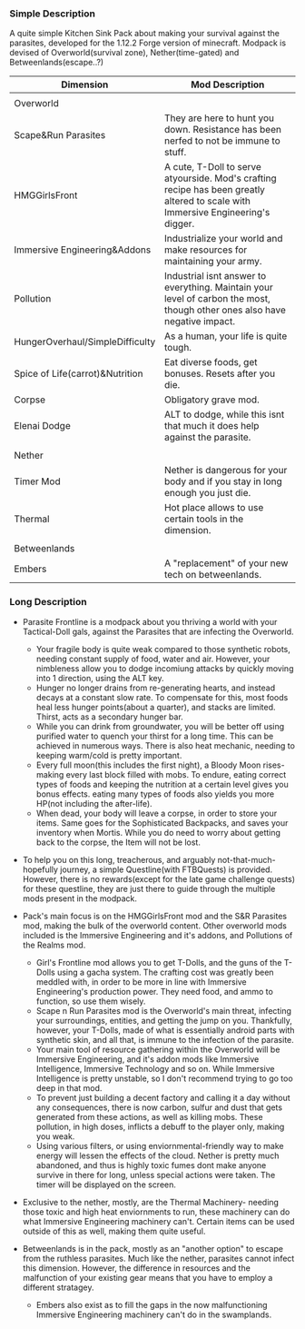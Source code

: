 ### Simple Description

A quite simple Kitchen Sink Pack about making your survival against the parasites, developed for the 1.12.2 Forge version of minecraft.
Modpack is devised of Overworld(survival zone), Nether(time-gated) and Betweenlands(escape..?)


| Dimension                       | Mod Description                                                                                                                  |
| --------------------------------- | ---------------------------------------------------------------------------------------------------------------------------------- |
|                                 |                                                                                                                                  |
| Overworld                       |                                                                                                                                  |
| Scape&Run Parasites             | They are here to hunt you down. Resistance has been nerfed to not be immune to stuff.                                            |
| HMGGirlsFront                   | A cute, T-Doll to serve atyourside. Mod's crafting recipe has been greatly altered to scale with Immersive Engineering's digger. |
| Immersive Engineering&Addons    | Industrialize your world and make resources for maintaining your army.                                                           |
| Pollution                       | Industrial isnt answer to everything. Maintain your level of carbon the most, though other ones also have negative impact.       |
| HungerOverhaul/SimpleDifficulty | As a human, your life is quite tough.                                                                                            |
| Spice of Life(carrot)&Nutrition | Eat diverse foods, get bonuses. Resets after you die.                                                                            |
| Corpse                          | Obligatory grave mod.                                                                                                            |
| Elenai Dodge                    | ALT to dodge, while this isnt that much it does help against the parasite.                                                       |
|                                 |                                                                                                                                  |
| Nether                          |                                                                                                                                  |
| Timer Mod                       | Nether is dangerous for your body and if you stay in long enough you just die.                                                   |
| Thermal                         | Hot place allows to use certain tools in the dimension.                                                                          |
|                                 |                                                                                                                                  |
| Betweenlands                    |                                                                                                                                  |
| Embers                          | A "replacement" of your new tech on betweenlands.                                                                                |

### Long Description

* Parasite Frontline is a modpack about you thriving a world with your Tactical-Doll gals, against the Parasites that are infecting the Overworld.

  * Your fragile body is quite weak compared to those synthetic robots, needing constant supply of food, water and air. However, your nimbleness allow you to dodge incomiung attacks by quickly moving into 1 direction, using the ALT key.
  * Hunger no longer drains from re-generating hearts, and instead decays at a constant slow rate. To compensate for this, most foods heal less hunger points(about a quarter), and stacks are limited. Thirst, acts as a secondary hunger bar.
  * While you can drink from groundwater, you will be better off using purified water to quench your thirst for a long time. This can be achieved in numerous ways. There is also heat mechanic, needing to keeping warm/cold is pretty important.
  * Every full moon(this includes the first night), a Bloody Moon rises- making every last block filled with mobs. To endure, eating correct types of foods and keeping the nutrition at a certain level gives you bonus effects. eating many types of foods also yields you more HP(not including the after-life).
  * When dead, your body will leave a corpse, in order to store your items. Same goes for the Sophisticated Backpacks, and saves your inventory when Mortis. While you do need to worry about getting back to the corpse, the Item will not be lost.
* To help you on this long, treacherous, and arguably not-that-much-hopefully journey, a simple Questline(with FTBQuests) is provided. However, there is no rewards(except for the late game challenge quests) for these questline, they are just there to guide through the multiple mods present in the modpack.
* Pack's main focus is on the HMGGirlsFront mod and the S&R Parasites mod, making the bulk of the overworld content. Other overworld mods included is the Immersive Engineering and it's addons, and Pollutions of the Realms mod.

  * Girl's Frontline mod allows you to get T-Dolls, and the guns of the T-Dolls using a gacha system. The crafting cost was greatly been meddled with, in order to be more in line with Immersive Engineering's production power. They need food, and ammo to function, so use them wisely.
  * Scape n Run Parasites mod is the Overworld's main threat, infecting your surroundings, entities, and getting the jump on you. Thankfully, however, your T-Dolls, made of what is essentially android parts with synthetic skin, and all that, is immune to the infection of the parasite.
  * Your main tool of resource gathering within the Overworld will be Immersive Engineering, and it's addon mods like Immersive Intelligence, Immersive Technology and so on. While Immersive Intelligence is pretty unstable, so I don't recommend trying to go too deep in that mod.
  * To prevent just building a decent factory and calling it a day without any consequences, there is now carbon, sulfur and dust that gets generated from these actions, as well as killing mobs. These pollution, in high doses, inflicts a debuff to the player only, making you weak.
  * Using various filters, or using enviornmental-friendly way to make energy will lessen the effects of the cloud. Nether is pretty much abandoned, and thus is highly toxic fumes dont make anyone survive in there for long, unless special actions were taken. The timer will be displayed on the screen.
* Exclusive to the nether, mostly, are the Thermal Machinery- needing those toxic and high heat enviornments to run, these machinery can do what Immersive Engineering machinery can't. Certain items can be used outside of this as well, making them quite useful.
* Betweenlands is in the pack, mostly as an "another option" to escape from the ruthless parasites. Much like the nether, parasites cannot infect this dimension. However, the difference in resources and the malfunction of your existing gear means that you have to employ a different stratagey.

  * Embers also exist as to fill the gaps in the now malfunctioning Immersive Engineering machinery can't do in the swamplands.
